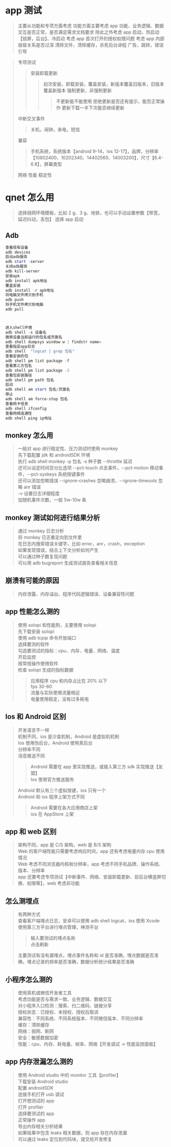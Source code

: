 # app 测试

> 主要从功能和专项方面考虑
> 功能方面主要考虑 app 功能、业务逻辑、数据交互是否正常，是否满足需求文档要求
> 除此之外考虑 app 启动，热启动【锁屏，后台】、冷启动
> 考虑 app 首次打开的授权权限问题
> 考虑 app 内部层级关系是否过深
> 清除文件，清除缓存，杀死后台进程
> 广告，跳转，错误引导

> 专项测试
>
> > 安装卸载更新
> >
> > > 初次安装，卸载安装，覆盖安装，新版本覆盖旧版本，旧版本覆盖新版本
> > > 强制更新，非强制更新
> > >
> > > > 不更新能不能使用
> > > > 拒绝更新是否还有提示，能否正常操作
> > > > 更新下载一半下次能否继续更新
>
> 中断交叉事件
>
> > 关机，闹钟，来电，短信
>
> 兼容
>
> > 手机系统，系统版本【android 9-14，ios 12-17】，品牌，分辨率【10802400、10202340、14402560、14003200】，尺寸【6.4-6.8】，屏幕类型
>
> 网络
> 性能
> 稳定性

# qnet 怎么用

> 选择弱网环境模板，比如 2 g、3 g、地铁，也可以手动设置参数【带宽，延迟抖动，丢包】
> 选择 app 启动

## Adb

```powershell
查看现有设备
adb devices
启动adb服务
adb start -server
关闭adb服务
adb kill-server
安装apk
adb install apk地址
覆盖安装
adb install -r apk地址
将电脑文件拷贝到手机
adb push
将手机文件拷贝到电脑
adb pull



进入shell环境
adb shell -s 设备名
搜索设备当前运行的包名或页面名
adb shell dumpsys window w | findstr name=
查看指定app日志
adb shell  "logcat | grep 包名"
查看安装的包
adb shell pm list package -f
查看第三方包名
adb shell pm list package -3
查看包安装路径
adb shell pm path 包名
启动
adb shell am start 包名/页面名
停止
adb shell am force-stop 包名
查看网卡信息
adb shell ifconfig
查看网络连通性
adb shell ping ip地址

```

## monkey 怎么用

> 一般对 app 进行稳定性、压力测试时使用 monkey  
> 先下载配置 jdk 和 androidSDK 环境  
> 执行 adb shell monkey -p 包名 -s 种子数 --throttle 延迟  
> 还可以设定时间百分比选项 --pct-touch 点击事件，--pct-motion 移动事件，--pct-syskeys 系统按键事件  
> 还可以添加忽略错误 --ignore-crashes 忽略崩溃，--ignore-timeouts 忽略 anr 错误  
> -v 设置日志详细程度  
> 加随机事件次数，一般 5w-10w 条

## monkey 测试如何进行结果分析

> 通过 monkey 日志分析  
> 将 monkey 日志重定向到文件里  
> 在日志内搜索错误关键字，比如 error，anr，crash，exception  
> 如果发现错误，结合上下文分析如何产生  
> 可以通过种子数复现问题  
> 可以用 adb bugreport 生成测试报告查看相关信息

## 崩溃有可能的原因

> 内存泄露、内存溢出、程序代码逻辑错误、设备兼容性问题

## app 性能怎么测的

> 使用 solopi 和性能狗，主要使用 solopi  
> 先下载安装 solopi  
> 使用 adb tcpip 命令开放端口  
> 选择要测的软件  
> 勾选要测试的指标：cpu、内存、电量、网络、温度  
> 开启监控  
> 按常规操作使用软件  
> 检查 solopi 生成的指标数据
>
> > 应用程序 cpu 和内存占比在 20% 以下  
> > fps 30-60  
> > 流量与实际使用流量相近  
> > 电量使用稳定，没有过多耗电

## Ios 和 Android 区别

> 开发语言不一样  
> 机制不同，ios 是沙盒机制，Android 是虚拟机机制  
> Ios 使用伪后台，Android 使用真后台  
> 分辨率不同  
> 消息推送不同
>
> > Android 需要在 app 里实现推送，或接入第三方 sdk 实现推送【友盟】  
> > Ios 使用官方推送服务
>
> Android 默认有三个虚拟按键，ios 只有一个  
> Android 和 ios 程序上架方式不同
>
> > Android 需要在各大应用商店上架  
> > ios 在 AppStore 上架

## app 和 web 区别

> 架构不同，app 是 C/S 架构，web 是 B/S 架构  
> Web 的客户端性能只需要考虑响应时间，app 还有考虑电量内存 cpu 使用情况  
> Web 考虑不同浏览器内核和分辨率，app 考虑不同手机品牌、操作系统、版本、分辨率  
> app 还要考虑专项测试【中断事件、网络、安装卸载更新、前后台横竖屏切换、权限等】，web 考虑非功能

## 怎么测埋点

> 有两种方式  
> 查看客户端埋点日志，安卓可以使用 adb shell logcat，ios 使用 Xcode  
> 使用第三方平台进行埋点管理，神测平台
>
> > 输入要测试的埋点名称  
> > 点击刷新
>
> 主要测试有没有漏埋点，埋点事件名称和 id 是否准确，埋点数据是否准确，埋点记录的频率是否准确，数据分析统计结果是否准确

## 小程序怎么测的

> 使用真机或微信开发者工具  
> 考虑功能是否与需求一致、业务逻辑、数据交互  
> 对小程序入口检测：搜索、扫二维码、链接分享  
> 授权状态：已授权、未授权、授权后取消  
> 兼容性：不同系统、不同系统版本、不同微信版本、不同分辨率  
> 缓存：清除缓存  
> 网络：弱网、断网  
> 安全：敏感数据加密  
> 性能：cpu、内存、耗电量、帧率、网络【开发调试 -> 性能监控面板】

## app 内存泄漏怎么测的

> 使用 Android studio 中的 monitor 工具【profiler】  
> 下载安装 Android studio  
> 配置 androidSDK  
> 连接手机打开 usb 调试  
> 打开想测试的 app  
> 打开 profiler  
> 选择要测试的 app  
> 正常操作 app  
> 导出内存相关分析结果  
> 如果结果中包含 leaks 相关数据，则 app 存在内存泄漏  
> 可以通过 leaks 定位到代码块，提交给开发修复
